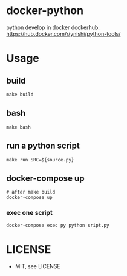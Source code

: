 # docker-python
python develop in docker
dockerhub: https://hub.docker.com/r/ynishi/python-tools/

# Usage
## build
```
make build
```
## bash
```
make bash
```
## run a python script
```
make run SRC=${source.py}
```
## docker-compose up
```
# after make build
docker-compose up
```
### exec one script
```
docker-compose exec py python sript.py
```
# LICENSE
* MIT, see LICENSE

